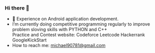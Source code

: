 ### Hi there 👋
* 🔭 Experience on Android application development.
* I’m currently doing competitive programming regularly to improve problem sloving skills with PYTHON and C++\
    Practice and Contest website: Codeforce Leetcode Hackerrank GoogleKickStart
* How to reach me: michael90781@gmail.com<br/>


<!--
**MichaelLinOuO/MichaelLinOuO** is a ✨ _special_ ✨ repository because its `README.md` (this file) appears on your GitHub profile.

Here are some ideas to get you started:

- 🔭 I’m currently working on ...
- 🌱 I’m currently learning ...
- 👯 I’m looking to collaborate on ...
- 🤔 I’m looking for help with ...
- 💬 Ask me about ...
- 📫 How to reach me: ...
- 😄 Pronouns: ...
- ⚡ Fun fact: ...
-->
